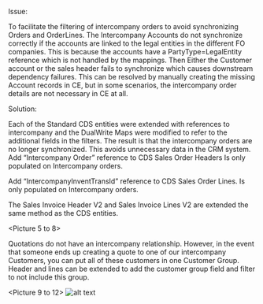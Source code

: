 Issue:

To facilitate the filtering of intercompany orders to avoid synchronizing Orders and OrderLines.
The Intercompany Accounts do not synchronize correctly if the accounts are linked to the legal entities in the different FO companies. This is because the accounts have a PartyType=LegalEntity reference which is not handled by the mappings. Then Either the Customer account or the sales header fails to synchronize which causes downstream dependency failures. This can be resolved by manually creating the missing Account records in CE, but in some scenarios, the intercompany order details are not necessary in CE at all.

Solution:

Each of the Standard CDS entities were extended with references to intercompany and the DualWrite Maps were modified to refer to the additional fields in the filters. The result is that the intercompany orders are no longer synchronized. This avoids unnecessary data in the CRM system.
Add “Intercompany Order” reference to CDS Sales Order Headers Is only populated on Intercompany orders.
 

<Picture1>
 <Picture2>

Add “IntercompanyInventTransId” reference to CDS Sales Order Lines.  Is only populated on Intercompany orders.
 
 
<picture3>
 <picture4>

The Sales Invoice Header V2 and Sales Invoice Lines V2 are extended the same method as the CDS entities.

 <Picture 5 to 8>
 

Quotations do not have an intercompany relationship. However, in the event that someone ends up creating a quote to one of our intercompany Customers, you can put all of these customers in one Customer Group.  Header and lines can be extended to add the customer group field and filter to not include this group.
 
 
 <Picture 9 to 12>
 ![alt text](media/image1.png)
 
     

